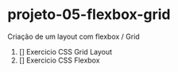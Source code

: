 # projeto-05-flexbox-grid
Criação de um layout com flexbox / Grid

1) [] Exercicio CSS Grid Layout
2) [] Exercicio CSS Flexbox
